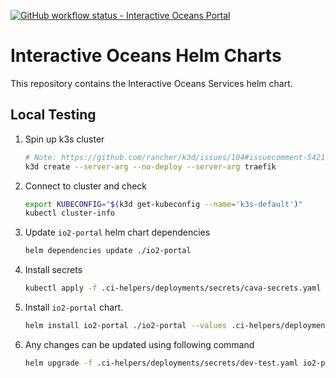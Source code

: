[![GitHub workflow status - Interactive Oceans Portal](https://img.shields.io/github/workflow/status/cormorack/helm-charts/Test%20Portal%20Chart?logo=github&label=Interactive%20Oceans%20Services)](https://github.com/cormorack/helm-charts/actions)

# Interactive Oceans Helm Charts

This repository contains the Interactive Oceans Services helm chart.

## Local Testing

1. Spin up k3s cluster

    ``` bash
    # Note: https://github.com/rancher/k3d/issues/104#issuecomment-542184960
    k3d create --server-arg --no-deploy --server-arg traefik
    ```

2. Connect to cluster and check

    ```bash
    export KUBECONFIG="$(k3d get-kubeconfig --name='k3s-default')"
    kubectl cluster-info
    ```

3. Update `io2-portal` helm chart dependencies

    ```bash
    helm dependencies update ./io2-portal
    ```

4. Install secrets

    ```bash
    kubectl apply -f .ci-helpers/deployments/secrets/cava-secrets.yaml
    ```

5. Install `io2-portal` chart.

    ```bash
    helm install io2-portal ./io2-portal --values .ci-helpers/deployments/secrets/dev-test.yaml
    ```

6. Any changes can be updated using following command

    ```bash
    helm upgrade -f .ci-helpers/deployments/secrets/dev-test.yaml io2-portal ./io2-portal
    ```
